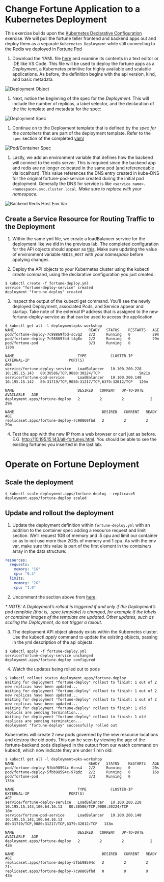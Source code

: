 # Change Fortune Application to a Kubernetes Deployment
This exercise builds upon the [Kubernetes Declarative Configuration](../lab2-k8s-declarative/README.md) exercise. We will pull the fortune teller frontend and backend apps out and deploy them as a separate `Kubernetes Deployment` while still connecting to the Redis we deployed in [Fortune Pod](../lab2-k8s-declarative/fortune-pod.yml)

1. Download the YAML file [here](fortune-deploy.yml) and examine its contents in a text editor or IDE like VS Code. This file will be used to deploy the fortune apps as a _Deployment_, a Kubernetes primitive for highly available and scalable applications. As before, the definition begins with the api version, kind, and basic metadata.

![Deployment Object](k8s-deploy-1.png)


1. Next, notice the beginning of the spec for the _Deployment_.  This will include the number of replicas, a label selector, and the declaration of the the template and metadata for the spec:

![Deployment Spec](k8s-deploy-2.png)


1. Continue on to the Deployment template that is defined by the *spec for the containers* that are part of the deployment template.  Refer to the `spec` section of the completed [yaml](fortune-deploy.yml)

![Pod/Container Spec](k8s-deploy-3.png)


1. Lastly, we add an environment variable that defines how the backend will connect to the redis server.  This is required since the backend app and redis are no longer colocated in the same pod (and referenceable via localhost).  This value references the DNS entry created in kube-DNS for the original fortune-pod-service created during the initial pod deployment. Generally the DNS for service is like `<service name>.<namespace>.svc.cluster.local`. *Make sure to replace with your namespace.*

![Backend Redis Host Env Var](k8s-deploy-3.png)



## Create a Service Resource for Routing Traffic to the Deployment 
1. Within the same yml file, we create a loadBalancer service for the deployment like  we did in the previous lab. The completed configuration for the API objects should appear as [this](fortune-deploy.yml). Make sure updating the value of environment variable `REDIS_HOST` with *your namespace* before applying changes.

2. Deploy the API objects to your Kubernetes cluster using the kubectl _create_ command, using the declarative configuration you just created:
```shell
$ kubectl create -f fortune-deploy.yml
service "fortune-deploy-service" created
deployment "fortune-deploy" created
```

3. Inspect the output of the kubectl get command.  You'll see the newly deployed Deployment, associated Pods, and Service appear and startup.  Take note of the external IP address that is assigned to the new fortune-deploy-service as that can be used to access the application.
```shell
$ kubectl get all -l deployment=pks-workshop
NAME                                  READY   STATUS    RESTARTS   AGE
pod/fortune-deploy-7c98869fbd-scvq2   2/2     Running   0          29m
pod/fortune-deploy-7c98869fbd-t4g8x   2/2     Running   0          29m
pod/fortune-pod                       3/3     Running   0          120m

NAME                             TYPE           CLUSTER-IP       EXTERNAL-IP                  PORT(S)                                      AGE
service/fortune-deploy-service   LoadBalancer   10.100.200.228   10.195.15.143   80:30586/TCP,9080:30224/TCP                  5m21s
service/fortune-pod-service      LoadBalancer   10.100.200.148   10.195.15.142   80:31719/TCP,9080:31217/TCP,6379:32012/TCP   120m

NAME                             DESIRED   CURRENT   UP-TO-DATE   AVAILABLE   AGE
deployment.apps/fortune-deploy   2         2         2            2           29m

NAME                                        DESIRED   CURRENT   READY   AGE
replicaset.apps/fortune-deploy-7c98869fbd   2         2         2       29m
```

4. Test the app with the new IP from a web browser or curl just as before. E.G. http://10.195.15.143/all-fortunes.html. You should be able to see the existing fortunes you inserted in the last lab.

# Operate on Fortune Deployment
## Scale the deployment 
```
$ kubectl scale deployment.apps/fortune-deploy --replicas=5
deployment.apps/fortune-deploy scaled
```
## Update and rollout the deployment
  1. Update the deployment definition within `fortune-deploy.yml` with an addition to the container spec adding a resource request and limit section.  We'll request 1GB of memory and .5 cpu and limit our container so as to not use more than 2GBs of memory and 1 cpu.  As with the env var, make sure this value is part of the first element in the *containers* array in the data structure:
```yaml
resources:
  requests:
    memory: "1G"
    cpu: "0.5"
  limits:
    memory: "2G"
    cpu: "1.0"
```

2. Uncomment the section above from [here](fortune-deploy.yml). 
 
_* NOTE: A Deployment’s rollout is triggered if and only if the Deployment’s pod template (that is, .spec.template) is changed, for example if the labels or container images of the template are updated. Other updates, such as scaling the Deployment, do not trigger a rollout._

3. The deployment API object already exists within the Kubernetes cluster.  Use the kubectl _apply_ command to update the existing objects, passing in the yml description of the api objects:
```shell
$ kubectl apply -f fortune-deploy.yml
service/fortune-deploy-service unchanged
deployment.apps/fortune-deploy configured
```

4. Watch the updates being rolled out to pods
```shell
$ kubectl rollout status deployment.apps/fortune-deploy
Waiting for deployment "fortune-deploy" rollout to finish: 1 out of 2 new replicas have been updated...
Waiting for deployment "fortune-deploy" rollout to finish: 1 out of 2 new replicas have been updated...
Waiting for deployment "fortune-deploy" rollout to finish: 1 out of 2 new replicas have been updated...
Waiting for deployment "fortune-deploy" rollout to finish: 1 old replicas are pending termination...
Waiting for deployment "fortune-deploy" rollout to finish: 1 old replicas are pending termination...
deployment "fortune-deploy" successfully rolled out
```

  Kubernetes will create 2 new pods governed by the new resource locations and destroy the old pods.  This can be seen by viewing the age of the fortune-backend pods displayed in the output from our watch command on kubectl, which now indicate they are under 1 min old:

```shell
$ kubectl get all -l deployment=pks-workshop
NAME                                  READY   STATUS    RESTARTS   AGE
pod/fortune-deploy-5fbb98594c-6cns4   2/2     Running   0          20s
pod/fortune-deploy-5fbb98594c-97qdz   2/2     Running   0          16s
pod/fortune-pod                       3/3     Running   0          133m

NAME                             TYPE           CLUSTER-IP       EXTERNAL-IP                  PORT(S)                                      AGE
service/fortune-deploy-service   LoadBalancer   10.100.200.228   10.195.15.143,100.64.16.13   80:30586/TCP,9080:30224/TCP                  18m
service/fortune-pod-service      LoadBalancer   10.100.200.148   10.195.15.142,100.64.16.13   80:31719/TCP,9080:31217/TCP,6379:32012/TCP   133m

NAME                             DESIRED   CURRENT   UP-TO-DATE   AVAILABLE   AGE
deployment.apps/fortune-deploy   2         2         2            2           42m

NAME                                        DESIRED   CURRENT   READY   AGE
replicaset.apps/fortune-deploy-5fbb98594c   2         2         2       21s
replicaset.apps/fortune-deploy-7c98869fbd   0         0         0       42m
```
